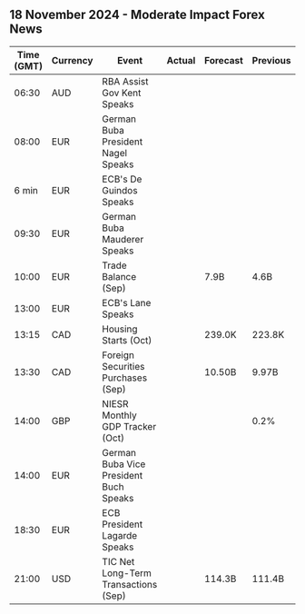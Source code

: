 ## 18 November 2024 - Moderate Impact Forex News

| Time (GMT) | Currency | Event | Actual | Forecast | Previous |
|------|----------|-------|--------|----------|----------|
| 06:30 | AUD | RBA Assist Gov Kent Speaks |  |  |  |
| 08:00 | EUR | German Buba President Nagel Speaks |  |  |  |
| 6 min | EUR | ECB's De Guindos Speaks |  |  |  |
| 09:30 | EUR | German Buba Mauderer Speaks |  |  |  |
| 10:00 | EUR | Trade Balance (Sep) |  | 7.9B | 4.6B |
| 13:00 | EUR | ECB's Lane Speaks |  |  |  |
| 13:15 | CAD | Housing Starts (Oct) |  | 239.0K | 223.8K |
| 13:30 | CAD | Foreign Securities Purchases (Sep) |  | 10.50B | 9.97B |
| 14:00 | GBP | NIESR Monthly GDP Tracker (Oct) |  |  | 0.2% |
| 14:00 | EUR | German Buba Vice President Buch Speaks |  |  |  |
| 18:30 | EUR | ECB President Lagarde Speaks |  |  |  |
| 21:00 | USD | TIC Net Long-Term Transactions (Sep) |  | 114.3B | 111.4B |
